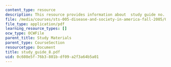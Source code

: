 ```yaml
---
content_type: resource
description: This resource provides information about  study guide no. 8.
file: /media/courses/sts-005-disease-and-society-in-america-fall-2005/0c608e5f76b3801bdf09a2f3a64b5a01_study_guide_8.pdf
file_type: application/pdf
learning_resource_types: []
ocw_type: OCWFile
parent_title: Study Materials
parent_type: CourseSection
resourcetype: Document
title: study_guide_8.pdf
uid: 0c608e5f-76b3-801b-df09-a2f3a64b5a01
---
```

